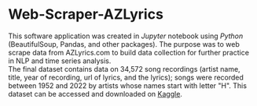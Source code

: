 # Web-Scraper-AZLyrics
This software application was created in *Jupyter* notebook using *Python* (BeautifulSoup, Pandas, and other packages). The purpose was to web scrape data from AZLyrics.com to build data collection for further practice in NLP and time series analysis.  <br>
The final dataset contains data on 34,572 song recordings (artist name, title, year of recording, url of lyrics, and the lyrics); songs were recorded between 1952 and 2022 by artists whose names start with letter "H". This dataset can be accessed and downloaded on [Kaggle](https://www.kaggle.com/datasets/marzenah/azlyrics-recorded-songs-with-lyrics).
